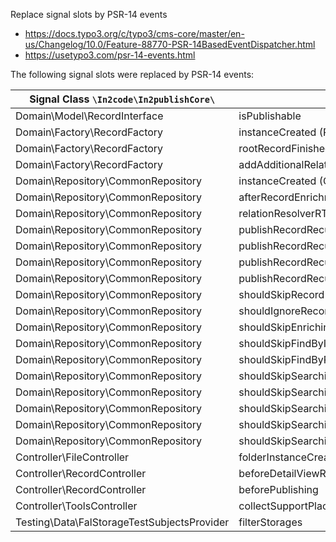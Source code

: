 Replace signal slots by PSR-14 events

* https://docs.typo3.org/c/typo3/cms-core/master/en-us/Changelog/10.0/Feature-88770-PSR-14BasedEventDispatcher.html
* https://usetypo3.com/psr-14-events.html


The following signal slots were replaced by PSR-14 events:

| Signal Class `\In2code\In2publishCore\`     | Signal Name                                            | Event                                                                                             |
|---------------------------------------------| -------------------------------------------------------|---------------------------------------------------------------------------------------------------|
| Domain\Model\RecordInterface                | isPublishable                                          | VoteIfRecordIsPublishable                                                                         |
| Domain\Factory\RecordFactory                | instanceCreated (RecordFactory)                        | RecordInstanceWasInstantiated                                                                     |
| Domain\Factory\RecordFactory                | rootRecordFinished                                     | RootRecordCreationWasFinished                                                                     |
| Domain\Factory\RecordFactory                | addAdditionalRelatedRecords                            | AllRelatedRecordsWereAddedToOneRecord                                                             |
| Domain\Repository\CommonRepository          | instanceCreated (CommonRepository)                     | CommonRepositoryWasInstantiated                                                                   |
| Domain\Repository\CommonRepository          | afterRecordEnrichment (deprecated!)                    | RecordWasEnriched                                                                                 |
| Domain\Repository\CommonRepository          | relationResolverRTE                                    | RelatedRecordsByRteWereFetched                                                                    |
| Domain\Repository\CommonRepository          | publishRecordRecursiveBegin                            | RecursiveRecordPublishingBegan                                                                    |
| Domain\Repository\CommonRepository          | publishRecordRecursiveEnd                              | RecursiveRecordPublishingEnded                                                                    |
| Domain\Repository\CommonRepository          | publishRecordRecursiveBeforePublishing                 | PublishingOfOneRecordBegan                                                                        |
| Domain\Repository\CommonRepository          | publishRecordRecursiveAfterPublishing                  | PublishingOfOneRecordEnded                                                                        |
| Domain\Repository\CommonRepository          | shouldSkipRecord                                       | [VoteIfRecordShouldBeSkipped](../Events/VoteIfRecordShouldBeSkipped.md)                           |
| Domain\Repository\CommonRepository          | shouldIgnoreRecord                                     | [VoteIfRecordShouldBeIgnored](../Events/VoteIfRecordShouldBeIgnored.md)                           |
| Domain\Repository\CommonRepository          | shouldSkipEnrichingPageRecord                          | [VoteIfPageRecordEnrichingShouldBeSkipped](../Events/VoteIfPageRecordEnrichingShouldBeSkipped.md) |
| Domain\Repository\CommonRepository          | shouldSkipFindByIdentifier                             | [VoteIfFindingByIdentifierShouldBeSkipped](../Events/VoteIfFindingByIdentifierShouldBeSkipped.md) |
| Domain\Repository\CommonRepository          | shouldSkipFindByProperty                               | [VoteIfFindingByPropertyShouldBeSkipped](../Events/VoteIfFindingByPropertyShouldBeSkipped.md)     |
| Domain\Repository\CommonRepository          | shouldSkipSearchingForRelatedRecordByTable             | VoteIfSearchingForRelatedRecordsByTableShouldBeSkipped                                            |
| Domain\Repository\CommonRepository          | shouldSkipSearchingForRelatedRecords                   | VoteIfSearchingForRelatedRecordsShouldBeSkipped                                                   |
| Domain\Repository\CommonRepository          | shouldSkipSearchingForRelatedRecordsByFlexForm         | VoteIfSearchingForRelatedRecordsByFlexFormShouldBeSkipped                                         |
| Domain\Repository\CommonRepository          | shouldSkipSearchingForRelatedRecordsByFlexFormProperty | VoteIfSearchingForRelatedRecordsByFlexFormPropertyShouldBeSkipped                                 |
| Domain\Repository\CommonRepository          | shouldSkipSearchingForRelatedRecordsByProperty         | VoteIfSearchingForRelatedRecordsByPropertyShouldBeSkipped                                         |
| Controller\FileController                   | folderInstanceCreated                                  | [FolderInstanceWasCreated](../Events/FolderInstanceWasCreated.md)                                 |
| Controller\RecordController                 | beforeDetailViewRender                                 | [RecordWasCreatedForDetailAction](../Events/RecordWasCreatedForDetailAction.md)                   |
| Controller\RecordController                 | beforePublishing                                       | RecordWasSelectedForPublishing                                                                    |
| Controller\ToolsController                  | collectSupportPlaces                                   | RreatedDefaultHelpLabels                                                                          |
| Testing\Data\FalStorageTestSubjectsProvider | filterStorages                                         | StoragesForTestingWereFetched                                                                     |
